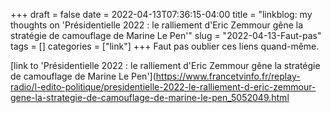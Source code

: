 +++draft = falsedate = 2022-04-13T07:36:15-04:00title = "linkblog: my thoughts on 'Présidentielle 2022 : le ralliement d'Eric Zemmour gêne la stratégie de camouflage de Marine Le Pen'"slug = "2022-04-13-Faut-pas"tags = []categories = ["link"]+++Faut pas oublier ces liens quand-même. [link to 'Présidentielle 2022 : le ralliement d'Eric Zemmour gêne la stratégie de camouflage de Marine Le Pen'](https://www.francetvinfo.fr/replay-radio/l-edito-politique/presidentielle-2022-le-ralliement-d-eric-zemmour-gene-la-strategie-de-camouflage-de-marine-le-pen_5052049.html